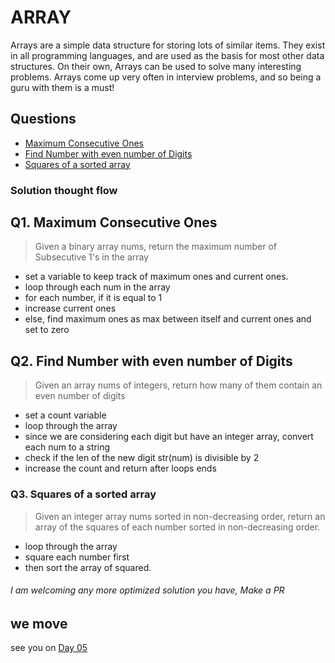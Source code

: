 # ARRAY

<!-- create table -->

Arrays are a simple data structure for storing lots of similar items. They exist in all programming languages, and are used as the basis for most other data structures. On their own, Arrays can be used to solve many interesting problems. Arrays come up very often in interview problems, and so being a guru with them is a must!

## Questions

- [Maximum Consecutive Ones](../Solutions/max_consecutives.py)
- [Find Number with even number of Digits](../Solutions/even_no_digit.py)
- [Squares of a sorted array](../Solutions/sorted_array.py)

### Solution thought flow

## Q1. Maximum Consecutive Ones

>Given a binary array nums, return the maximum number of Subsecutive 1's in the array

- set a variable to keep track of maximum ones and current ones.
- loop through each num in the array 
- for each number, if it is equal to 1
- increase current ones
- else, find maximum ones as max between itself and current ones and set to zero
  
## Q2. Find Number with even number of Digits

> Given an array nums of integers, return how many of them contain an even number of digits

- set a count variable
- loop through the array 
- since we are considering each digit but have an integer array, convert each num to a string
- check if the len of the new digit str(num) is divisible by 2
- increase the count and return after loops ends


### Q3. Squares of a sorted array

> Given an integer array nums sorted in non-decreasing order, return an array of the squares of each number sorted in non-decreasing order.
 

- loop through the array
- square each number first
- then sort the array of squared.


###### I am  welcoming any more optimized solution you have, Make a PR
## we move

see you on <a href="./day05.md">Day 05</a>